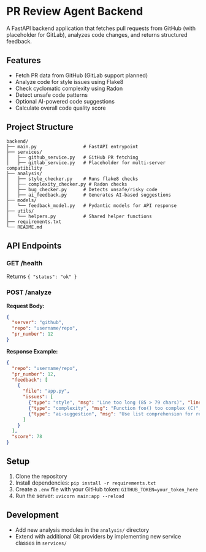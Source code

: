 # PR Review Agent Backend

A FastAPI backend application that fetches pull requests from GitHub (with placeholder for GitLab), analyzes code changes, and returns structured feedback.

## Features

- Fetch PR data from GitHub (GitLab support planned)
- Analyze code for style issues using Flake8
- Check cyclomatic complexity using Radon
- Detect unsafe code patterns
- Optional AI-powered code suggestions
- Calculate overall code quality score

## Project Structure

```
backend/
├── main.py                 # FastAPI entrypoint
├── services/
│   ├── github_service.py   # GitHub PR fetching
│   ├── gitlab_service.py   # Placeholder for multi-server compatibility
├── analysis/
│   ├── style_checker.py    # Runs flake8 checks
│   ├── complexity_checker.py # Radon checks
│   ├── bug_checker.py      # Detects unsafe/risky code
│   ├── ai_feedback.py      # Generates AI-based suggestions
├── models/
│   └── feedback_model.py   # Pydantic models for API response
├── utils/
│   └── helpers.py          # Shared helper functions
├── requirements.txt
└── README.md
```

## API Endpoints

### GET /health

Returns `{ "status": "ok" }`

### POST /analyze

**Request Body:**

```json
{
  "server": "github",
  "repo": "username/repo",
  "pr_number": 12
}
```

**Response Example:**

```json
{
  "repo": "username/repo",
  "pr_number": 12,
  "feedback": [
    {
      "file": "app.py",
      "issues": [
        {"type": "style", "msg": "Line too long (85 > 79 chars)", "line": 14},
        {"type": "complexity", "msg": "Function foo() too complex (C)", "line": 25},
        {"type": "ai-suggestion", "msg": "Use list comprehension for readability", "line": 40}
      ]
    }
  ],
  "score": 78
}
```

## Setup

1. Clone the repository
2. Install dependencies: `pip install -r requirements.txt`
3. Create a `.env` file with your GitHub token: `GITHUB_TOKEN=your_token_here`
4. Run the server: `uvicorn main:app --reload`

## Development

- Add new analysis modules in the `analysis/` directory
- Extend with additional Git providers by implementing new service classes in `services/`